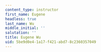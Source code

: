 ```yaml
---
content_type: instructor
first_name: Eugene
headless: true
last_name: Wu
middle_initial: ''
salutation: ''
title: Eugene Wu
uid: 5be9d0e4-1a17-f421-abd7-8c2360357049
---
```

